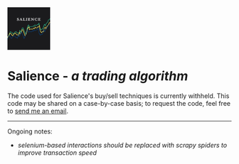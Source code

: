 <img src="https://raw.githubusercontent.com/rahil-p/Salience-Algo-v0/master/salience.png" width="96" height="96">

# Salience - *a trading algorithm*

The code used for Salience's buy/sell techniques is currently withheld. This code may be shared on a case-by-case basis; to request the code, feel free to <a href="mailto:rahil@rahilpatel.io">send me an email</a>.
___
Ongoing notes:

  * *selenium-based interactions should be replaced with scrapy spiders to improve transaction speed*
